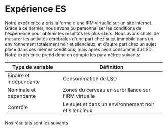 
# Expérience ES

Notre expérience a pris la forme d'une IRM virtuelle sur un site internet. Grâce à ce dernier, nous avons pu personnaliser les conditions de l'expérience pour obtenir les résultats les plus clairs. Nous avons choisi de mesurer les activités cérébrales d'une part chez sujet immobile dans un environnement totalement noir et silencieux, et d'autre part chez un sujet placé dans ces mêmes conditions, mais après avoir consommé du LSD. Notre expérience prend donc en compte les paramètres suivants:

| Type de variable | Définition |
| ------ | -------- |
| Binaire et indépendante | Consommation de LSD |
| Nominale et dépendante | Zones du cerveau en surbrillance sur l'IRM virtuelle |
| Contrôle | Le sujet et dans un environnement noir et silencieux |

Nos résultats sont les suivants
<!--stackedit_data:
eyJoaXN0b3J5IjpbLTEwNjg2NzAwMTEsMTQxODA2NTY0MSwxNT
E4NTk0MTczXX0=
-->